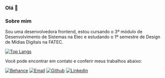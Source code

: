 ### Olá 👋 

### Sobre mim
Sou uma desenvolvedora frontend, estou cursando o 3º módulo de Desenvolvimento de Sistemas na Etec e estudando o 1º semestre de Design de Mídias Digitais na FATEC.

[![Top Langs](https://github-readme-stats.vercel.app/api/top-langs/?username=andressa-ss&layout=compact)](https://github.com/andressa-ss/github-readme-stats)


Você pode encontrar em contato e conferir meus trabalhos abaixo:

[![Behance](https://img.shields.io/badge/-Behance-blue?style=flat-square&logo=behance&logoColor=white&link=https://behance.net/andressasantos93)](https://behance.net/andressasantos93)
[![Email](https://img.shields.io/badge/Email-0078D4?style=flat-square=email&logoColor=white&link=mailto:andressa_@live.com)](mailto:andressa_@live.com)
[![Github](https://img.shields.io/badge/-Github-000?style=flat-square&logo=Github&logoColor=white&link=https://github.com/andressa-ss)](https://github.com/andressa-ss)
[![Linkedin](https://img.shields.io/badge/-LinkedIn-blue?style=flat-square&logo=Linkedin&logoColor=white&link=https://www.linkedin.com/in/andressasantos93)](https://www.linkedin.com/in/andressasantos93/)





<!--
**andressa-ss/andressa-ss** is a ✨ _special_ ✨ repository because its `README.md` (this file) appears on your GitHub profile.

Here are some ideas to get you started:

- 🔭 I’m currently working on ...
- 🌱 I’m currently learning ...
- 👯 I’m looking to collaborate on ...
- 🤔 I’m looking for help with ...
- 💬 Ask me about ...
- 📫 How to reach me: ...
- 😄 Pronouns: ...
- ⚡ Fun fact: ...
-->
